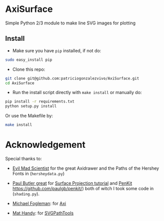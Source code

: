 # AxiSurface

Simple Python 2/3 module to make line SVG images for plotting

## Install

* Make sure you have `pip` installed, if not do:

```bash
sudo easy_install pip
``` 

* Clone this repo:

```bash
git clone git@github.com:patriciogonzalezvivo/AxiSurface.git
cd AxiSurface
```

* Run the install script directly with `make install` or manually do:

```bash
pip install -r requirements.txt
python setup.py install
```

Or use the Makefile by:

```bash
make install
```

# Acknowledgement

Special thanks to:

 * [Evil Mad Scientist](https://www.evilmadscientist.com/) for the great Axidrawer and the Paths of the Hershey Fonts in (`hersheydata.py`)

 * [Paul Butler great](https://paulbutler.org/) for [Surface Projection tutorial](https://bitaesthetics.com/posts/surface-projection.html) and [PenKit]() https://github.com/paulgb/penkit/) both of witch I took some code in (`shading.py`).

 * [Michael Fogleman](https://www.michaelfogleman.com/): for [Axi](https://github.com/fogleman/axi)

 * [Mat Handy](https://github.com/mathandy): for [SVGPathTools](https://github.com/mathandy/svgpathtools/)